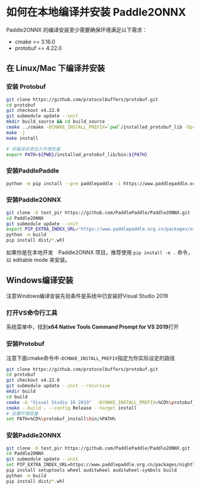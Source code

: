 # 如何在本地编译并安装 Paddle2ONNX

Paddle2ONNX 的编译安装至少需要确保环境满足以下需求：

- cmake >= 3.16.0
- protobuf == 4.22.0

## 在 Linux/Mac 下编译并安装

### 安装 Protobuf

```bash
git clone https://github.com/protocolbuffers/protobuf.git
cd protobuf
git checkout v4.22.0
git submodule update --init
mkdir build_source && cd build_source
cmake ../cmake -DCMAKE_INSTALL_PREFIX=`pwd`/installed_protobuf_lib -Dprotobuf_BUILD_SHARED_LIBS=OFF -DCMAKE_POSITION_INDEPENDENT_CODE=ON -Dprotobuf_BUILD_TESTS=OFF -DCMAKE_BUILD_TYPE=Release -DCMAKE_CXX_STANDARD=14
make -j
make install

# 将编译目录加入环境变量
export PATH=${PWD}/installed_protobuf_lib/bin:${PATH}
```

### 安装PaddlePaddle
```bash
python -m pip install --pre paddlepaddle -i https://www.paddlepaddle.org.cn/packages/nightly/cpu/
```

### 安装Paddle2ONNX

```bash
git clone -b test_pir https://github.com/PaddlePaddle/Paddle2ONNX.git
cd Paddle2ONNX
git submodule update --init
export PIP_EXTRA_INDEX_URL="https://www.paddlepaddle.org.cn/packages/nightly/cpu/"
python -m build
pip install dist/*.whl
```

如果你是在本地开发　Paddle2ONNX 项目，推荐使用 `pip install -e .` 命令，以 editable mode 来安装。

## Windows编译安装

注意Windows编译安装先验条件是系统中已安装好Visual Studio 2019

### 打开VS命令行工具

系统菜单中，找到**x64 Native Tools Command Prompt for VS 2019**打开

### 安装Protobuf

注意下面cmake命令中`-DCMAKE_INSTALL_PREFIX`指定为你实际设定的路径

```bash
git clone https://github.com/protocolbuffers/protobuf.git
cd protobuf
git checkout v4.22.0
git submodule update --init --recursive
mkdir build
cd build
cmake -G "Visual Studio 16 2019"  -DCMAKE_INSTALL_PREFIX=%CD%\protobuf_install -Dprotobuf_MSVC_STATIC_RUNTIME=OFF -Dprotobuf_BUILD_SHARED_LIBS=OFF -Dprotobuf_BUILD_TESTS=OFF -Dprotobuf_BUILD_EXAMPLES=OFF ..
cmake --build . --config Release --target install
# 设置环境变量
set PATH=%CD%\protobuf_install\bin;%PATH%
```

### 安装Paddle2ONNX

```bash
git clone -b test_pir https://github.com/PaddlePaddle/Paddle2ONNX.git
cd Paddle2ONNX
git submodule update --init
set PIP_EXTRA_INDEX_URL=https://www.paddlepaddle.org.cn/packages/nightly/cpu/
pip install setuptools wheel auditwheel auditwheel-symbols build
python -m build
pip install dist/*.whl
```
